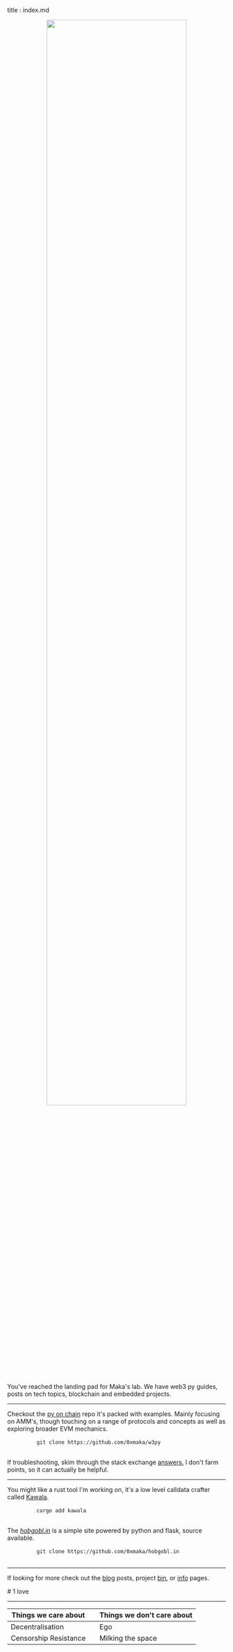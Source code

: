 title : index.md
<center>
  <img class=banner src='static/img/site/banner.jpg' width='80%'>
</center>
<p>
  <div class='box purple'>
    <p>You've reached the landing pad for Maka's lab. We have web3 py guides, posts on tech topics, blockchain and embedded projects.</p>
  </div>
    <hr class='bar purple'>
    <p>
      Checkout the <a href='https://github.com/0xmaka/w3py'>py on chain</a> repo it's packed with examples. Mainly focusing on AMM's, though
      touching on a range of protocols and concepts as well as exploring broader EVM mechanics.
      <pre>
        <code class='block prompt'>git clone https://github.com/0xmaka/w3py</code>
      </pre>
      If troubleshooting, skim through the stack exchange <a href='https://ethereum.stackexchange.com/users/75991/maka'>answers.</a> I don't farm points, so it can actually be helpful.
    </p>
    <hr class='bar green'>
    <p>
      You might like a rust tool I'm working on, it's a low level calldata crafter called <a href='https://github.com/0xmaka/kawala'>Kawala</a>.
      <pre>
        <code class='block prompt'>cargo add kawala</code>
      </pre>
      The <em><a href='https://github.com/0xmaka/hobgobl.in'>hobgobl.in</a></em> is a simple site powered by python and flask, source available.
      <pre>
        <code class='block prompt'>git clone https://github.com/0xmaka/hobgobl.in</code>
      </pre>
    </p>
    <hr class='bar green'>
    <p>If looking for more check out the <a href='https://www.hobgobl.in/blog'>blog</a> posts, project <a href='https://www.hobgobl.in/bin'>bin</a>, or <a href='https://www.hobgobl.in/info'>info</a> pages. </p>
    <p class=handwritten> # 1 love</p>
    <hr class='bar purple'>
  </p>
  <center>
  <table class='centered'>
    <thead>
      <tr>
        <th class=smooth-top-left>  Things we care about    </th><th>  </th> <th class=smooth-top-right> Things we don't care about</th>
      </tr>
    </thead>
    <tbody>
    <tr>
      <td>  Decentralisation                               </td><td>  </td> <td>  Ego                                            </td>
    </tr>
    <tr>
      <td class=smooth-bottom-left>  Censorship Resistance </td><td>  </td> <td class=smooth-bottom-right>  Milking the space    </td>
    </tr>
    </tbody>
  </table>
  </center>
</p>